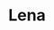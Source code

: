 ---
artist: 'Laurine Frost'
title: Lena
apple_link: 'https://music.apple.com/us/album/lena/1502294584'
link: 'https://www.dropbox.com/s/e2rfyhf2sufi5m7/LaurineFrost.zip?dl=1'
content: ""
new_image: ../assets/FFWD/Laurine.png
published_date: '2020-03-24T01:04:21.000Z'
---
